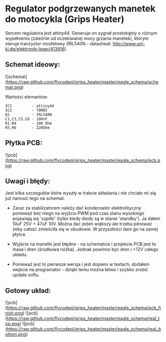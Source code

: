 Regulator podgrzewanych manetek do motocykla (Grips Heater)
============

Sercem regulatora jest attiny44. Generuje on sygnał prostokątny o różnym wypełnieniu (zależnie od oczekiwanej mocy grzania manetek), którym steruje tranzystor mosfetowy (IRL540N - datasheat: http://www.uni-kl.de/elektronik-lager/413916).

## Schemat ideowy:
![schemat] (https://raw.github.com/flycodepl/grips_heater/master/eagle_schema/schemat.png)

Wartości elemantów:
```
IC1         - attiny44
IC2         - 78M05
Q1          - IRL540N
C1,C3,C5,C6 - 100nF
R1-R4       - 100 Ohm
R5,R6       - 220Ohm
```

## Płytka PCB:
![pcb] (https://raw.github.com/flycodepl/grips_heater/master/eagle_schema/pcb.png)

## Uwagi i błędy:
Jest kilka szczegułów które wyszły w trakcie składania i nie chciało mi się już nanosić tego na schemat.

* Zaraz za stabilizatorem należy dać kondensator elektrolityczny ponieważ bez niego na wyjściu PWM pod czas stanu wysokiego pojawiają się 'szpilki' (tylko kiedy diody są w stanie 'standby'). Ja dałem 10uF 25V + 47uF 10V. Można dać jeden większy ale trzeba pilnować żeby całość zmieściła się w obudowie. W przyszłości dam go na samej płytce.

* Wyjście na manetki jest błędne - na schematcie i projekcie PCB jest to masa i dren (środkowa nóżka). Jednak powinno być dren i +12V całego układu.

* Ponieważ jest to pierwsze wersja i jest dopiero w testach, dodałem wejście na programator - dzięki temu można łatwo i szybko zrobić update softu.

## Gotowy układ:
![pcb] (https://raw.github.com/flycodepl/grips_heater/master/eagle_schema/pcb_finish.png)
![pcb] (https://raw.github.com/flycodepl/grips_heater/master/eagle_schema/real_top.png)
![pcb] (https://raw.github.com/flycodepl/grips_heater/master/eagle_schema/real_bottom.png)

